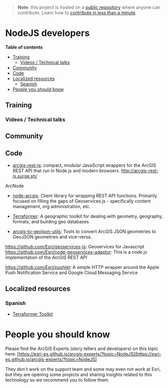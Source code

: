 > **Note**: this project is hosted on a [public repository](https://github.com/hhkaos/awesome-arcgis) where anyone can contribute. Learn how to [contribute in less than a minute](https://github.com/hhkaos/awesome-arcgis/blob/master/CONTRIBUTING.md#contributions).

# NodeJS developers
<!-- START doctoc generated TOC please keep comment here to allow auto update -->
<!-- DON'T EDIT THIS SECTION, INSTEAD RE-RUN doctoc TO UPDATE -->
**Table of contents**

  - [Training](#training)
    - [Videos / Technical talks](#videos--technical-talks)
  - [Community](#community)
  - [Code](#code)
  - [Localized resources](#localized-resources)
    - [Spanish](#spanish)
- [People you should know](#people-you-should-know)

<!-- END doctoc generated TOC please keep comment here to allow auto update -->

## Training
### Videos / Technical talks
## Community
## Code

* [arcgis-rest-js](https://github.com/esri/arcgis-rest-js): compact, modular JavaScript wrappers for the ArcGIS REST API that run in Node.js and modern browsers. http://arcgis-rest-js.surge.sh/

ArcNode
* [node-arcgis](https://github.com/Esri/node-arcgis): Client library for wrapping REST API functions. Primarily focused on filling the gaps of Geoservices.js - specifically content management, org administration, etc.

* [Terraformer](https://github.com/Esri/Terraformer): A geographic toolkit for dealing with geometry, geography, formats, and building geo databases
* [arcgis-to-geojson-utils](https://github.com/Esri/arcgis-to-geojson-utils): Tools to convert ArcGIS JSON geometries to GeoJSON geometries and vice-versa.

https://github.com/Esri/geoservices-js: Geoservices for Javascript
https://github.com/Esri/node-geoservices-adaptor: This is a node.js implementation of the ArcGIS REST API


https://github.com/Esri/pushlet: A simple HTTP wrapper around the Apple Push Notification Service and Google Cloud Messaging Service

## Localized resources

### Spanish
* [Terraformer Toolkit](http://www.geodevelopers.org/academy/6NuEO4LlqvE/view)

# People you should know
Please find the ArcGIS Experts (story tellers and developers) on this topic here: [https://esri-es.github.io/arcgis-experts/?topic=NodeJS](https://esri-es.github.io/arcgis-experts/?topic=NodeJS)

They don't work on the support team and some may even not work at Esri,
but they are opening some projects and sharing insights related to this
technology so we recommend you to follow them.



